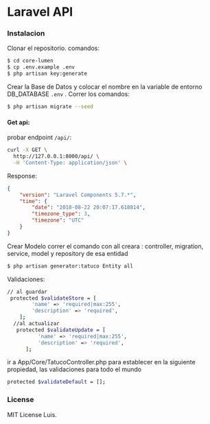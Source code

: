 # Laravel API 


### Instalacion
Clonar el repositorio. comandos:

```sh
$ cd core-lumen
$ cp .env.example .env
$ php artisan key:generate
```

Crear la Base de Datos y colocar el nombre en la variable de entorno DB_DATABASE `.env` . Correr los comandos:

```sh
$ php artisan migrate --seed
```


#### Get api:
probar endpoint ``/api/``:

```sh
curl -X GET \
  http://127.0.0.1:8000/api/ \
  -H 'Content-Type: application/json' \
```

Response:

```json
{
    "version": "Laravel Components 5.7.*",
    "time": {
        "date": "2018-08-22 20:07:17.618814",
        "timezone_type": 3,
        "timezone": "UTC"
    }
}
```

Crear Modelo
correr el comando con all creara :
controller, migration, service, model y repository de esa entidad 
```sh
$ php artisan generator:tatuco Entity all


```

Validaciones:
```sh
// al guardar
 protected $validateStore = [
        'name' => 'required|max:255',
        'description' => 'required',
    ];
  //al actualizar
   protected $validateUpdate = [
          'name' => 'required|max:255',
          'description' => 'required',
      ];  

```

ir a App/Core/TatucoController.php para establecer en la siguiente propiedad, las validaciones para todo el mundo
```sh
protected $validateDefault = [];

```
### License

MIT License Luis.
